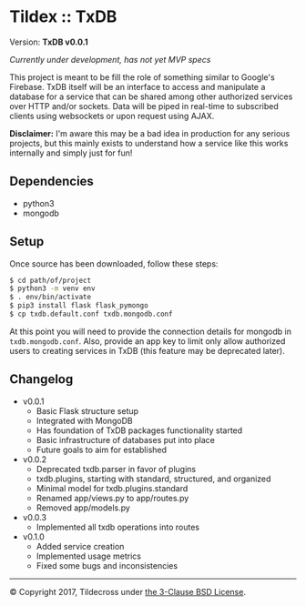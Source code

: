 Tildex :: TxDB
==============

Version: **TxDB v0.0.1**

*Currently under development, has not yet MVP specs*

This project is meant to be fill the role of something similar to Google's 
Firebase. TxDB itself will be an interface to access and manipulate a database 
for a service that can be shared among other authorized services over HTTP 
and/or sockets. Data will be piped in real-time to subscribed clients using 
websockets or upon request using AJAX. 

**Disclaimer:** I'm aware this may be a bad idea in production for any serious 
projects, but this mainly exists to understand how a service like this works 
internally and simply just for fun!

Dependencies
------------

* python3
* mongodb

Setup
-----

Once source has been downloaded, follow these steps:
```bash
$ cd path/of/project
$ python3 -m venv env
$ . env/bin/activate
$ pip3 install flask flask_pymongo
$ cp txdb.default.conf txdb.mongodb.conf
```

At this point you will need to provide the connection details for mongodb in 
`txdb.mongodb.conf`. Also, provide an app key to limit only allow authorized 
users to creating services in TxDB (this feature may be deprecated later).

Changelog
---------

* v0.0.1
    * Basic Flask structure setup
    * Integrated with MongoDB
    * Has foundation of TxDB packages functionality started
    * Basic infrastructure of databases put into place
    * Future goals to aim for established
* v0.0.2
    * Deprecated txdb.parser in favor of plugins
    * txdb.plugins, starting with standard, structured, and organized
    * Minimal model for txdb.plugins.standard
    * Renamed app/views.py to app/routes.py
    * Removed app/models.py
* v0.0.3
    * Implemented all txdb operations into routes
* v0.1.0
    * Added service creation
    * Implemented usage metrics
    * Fixed some bugs and inconsistencies

------
&copy; Copyright 2017, Tildecross under [the 3-Clause BSD License](LICENSE).
